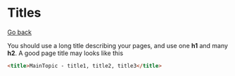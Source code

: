 # Titles

[Go back](../index.md#websites-improvements-summary)

You should use a long title describing your pages,
and use one **h1** and many **h2**.
A good page title may looks like this

```html
<title>MainTopic - title1, title2, title3</title>
```